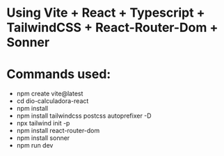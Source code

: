 # Using Vite + React + Typescript + TailwindCSS + React-Router-Dom + Sonner
# Commands used:
- npm create vite@latest
- cd dio-calculadora-react
- npm install
- npm install tailwindcss postcss autoprefixer -D
- npx tailwind init -p
- npm install react-router-dom
- npm install sonner
- npm run dev
